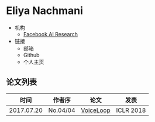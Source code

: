 # Eliya Nachmani

- 机构
  - [Facebook AI Research](../Institutions/Meta.AI.md)
- 链接
  - 邮箱
  - Github
  - 个人主页

## 论文列表

| 时间 | 作者序 | 论文 | 发表 |
|:-:|:-:|---|---|
| 2017.07.20 | No.04/04 | [VoiceLoop](../Models/TTS2_Acoustic/2017.07.20_VoiceLoop.md) | ICLR 2018 |